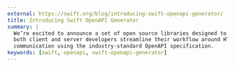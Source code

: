 ```yaml
---
external: https://swift.org/blog/introducing-swift-openapi-generator/
title: Introducing Swift OpenAPI Generator
summary: |
  We’re excited to announce a set of open source libraries designed to help
  both client and server developers streamline their workflow around HTTP
  communication using the industry‑standard OpenAPI specification.
keywords: [swift, openapi, swift-openapi-generator]
---
```

